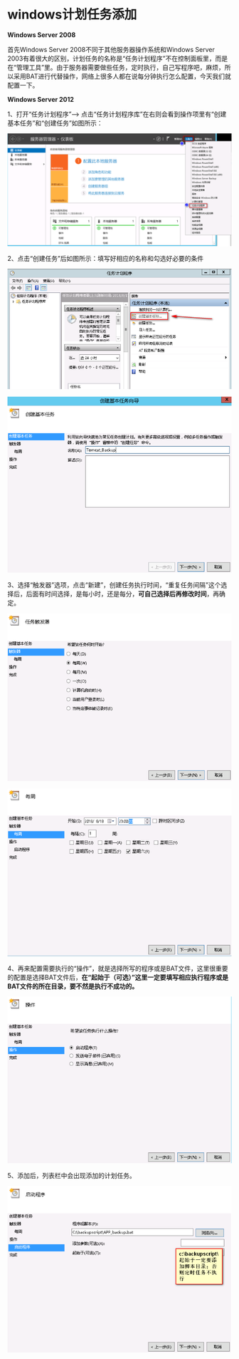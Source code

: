 







# windows计划任务添加

**Windows Server 2008**

首先Windows Server 2008不同于其他服务器操作系统和Windows Server 2003有着很大的区别，计划任务的名称是“任务计划程序”不在控制面板里，而是在“管理工具”里。由于服务器需要做些任务，定时执行，自己写程序吧，麻烦，所以采用BAT进行代替操作，网络上很多人都在说每分钟执行怎么配置，今天我们就配置一下。

 

**Windows Server 2012**

1、打开“任务计划程序”–> 点击“任务计划程序库”在右则会看到操作项里有“创建基本任务”和“创建任务”如图所示：

![img](assets/截图.png)

2、点击“创建任务”后如图所示：填写好相应的名称和勾选好必要的条件

![img](assets/截图-1591340300788.png)

![img](assets/截图-1591340314035.png)

3、选择“触发器”选项，点击“新建”，创建任务执行时间，“重复任务间隔”这个选择后，后面有时间选择，是每小时，还是每分，**可自己选择后再修改时间**，再确定。

![img](assets/截图-1591340330425.png)

![img](assets/截图-1591340339792.png)

 

4、再来配置需要执行的“操作”，就是选择所写的程序或是BAT文件，这里很重要的配置是选择BAT文件后，**在“起始于（可选）”这里一定要填写相应执行程序或是BAT文件的所在目录，要不然是执行不成功的。**

![img](assets/截图-1591340350335.png)

5、添加后，列表栏中会出现添加的计划任务。

![image-20201126104918313](assets/image-20201126104918313.png)

